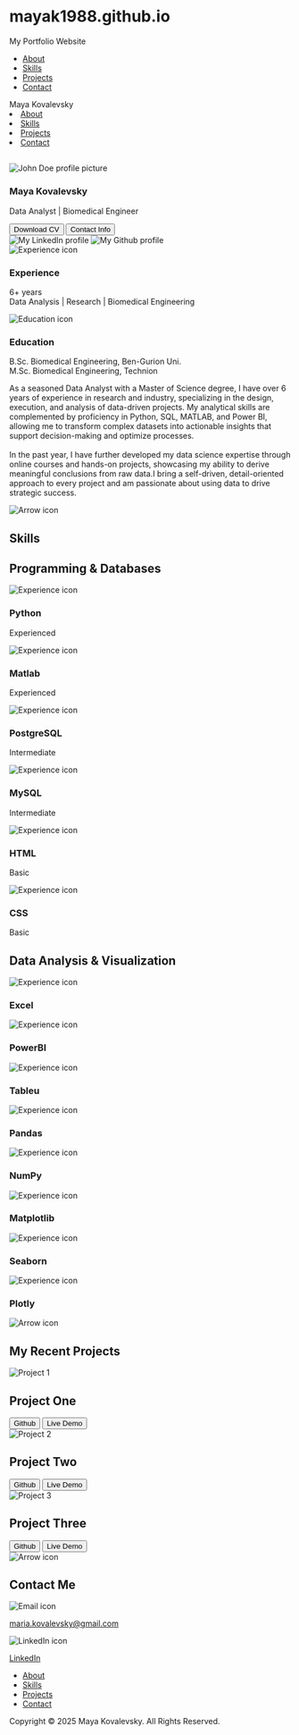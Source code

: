 # mayak1988.github.io
My Portfolio Website

<!DOCTYPE html>
<html lang="en">
<head>
    <meta charset="UTF-8">
    <meta http-equiv="X-UA-Compatible" content="IE=edge" />
    <meta name="viewport" content="width=device-width, initial-scale=1.0">
    <title>MyPortfolio</title>
    <link rel="stylesheet" href="style.css">
    <link rel="stylesheet" href="mediaquerries.css">
</head>
<body>
    <nav id="desktop-nav">
        <div>
          <ul class="nav-links">
            <li><a href="#about">About</a></li>
            <li><a href="#experience">Skills</a></li>
            <li><a href="#projects">Projects</a></li>
            <li><a href="#contact">Contact</a></li>
          </ul>
        </div>
      </nav>
    <nav id="hamburger-nav">
        <div class="logo">Maya Kovalevsky</div>
        <div class="hamburger-menu" >
            <div class="hamburger-icon" onclick="ToggleMenu()">
                <span></span>
                <span></span>
                <span></span>
            </div>
            <div class="menu-links">
                <li><a href="#about" onclick="scrollToTop(); ToggleMenu()">About</a></li>
                <li><a href="#skills" onclick="ToggleMenu()">Skills</a></li>
                <li><a href="#projects" onclick="ToggleMenu()">Projects</a></li>
                <li><a href="#contact" onclick="ToggleMenu()">Contact</a></li>
            </div>
        </div>
    </nav>
    <section id="about">
    <h1 class="title"></h1>
    <div class="section-container">
        <div class="profile-container">
            <div class="section__pic-container">
                <img src="./assets/MK-photo.png" alt="John Doe profile picture" />
            </div>
            <div class="section__text">
                <h3 class="title">Maya Kovalevsky</h3>
                <p class="section__text__p2">Data Analyst | Biomedical Engineer</p>
                <div class="btn-container">
                    <button class="btn btn-color-2" onclick="window.open('./assets/resume-example.pdf')">
                        Download CV
                    </button>
                    <button class="btn btn-color-1" onclick="location.href='./#contact'">
                        Contact Info
                    </button>
                </div>
                <div id="socials-container">
                    <img src="./assets/linkedin.png" alt="My LinkedIn profile" class="icon"
                        onclick="location.href='https://www.linkedin.com/in/maya-kovalevsky/'" />
                    <img src="./assets/github.png" alt="My Github profile" class="icon"
                        onclick="location.href='https://github.com/mayak1988/'" />
                </div>
            </div>
        </div>
        <div class="about-details-container">
        <div class="about-containers">
            <div class="details-container">
            <img
                src="./assets/experience.png"
                alt="Experience icon"
                class="icon"
            />
            <h3>Experience</h3>
            <p>6+ years <br />Data Analysis | Research | Biomedical Engineering</p>
            </div>
            <div class="details-container">
            <img
                src="./assets/education.png"
                alt="Education icon"
                class="icon"
            />
            <h3>Education</h3>
            <p>B.Sc. Biomedical Engineering, Ben-Gurion Uni.<br />M.Sc. Biomedical Engineering, Technion</p>
            </div>
        </div>
        <div class="text-container">
            <p>
                As a seasoned Data Analyst with a Master of Science degree, I have over 6 years of experience in research and industry, specializing in the design, execution, and analysis of data-driven projects. My analytical skills are complemented by proficiency in Python, SQL, MATLAB, and Power BI, allowing me to transform complex datasets into actionable insights that support decision-making and optimize processes.
                <br><br>
                In the past year, I have further developed my data science expertise through online courses and hands-on projects, showcasing my ability to derive meaningful conclusions from raw data.I bring a self-driven, detail-oriented approach to every project and am passionate about using data to drive strategic success.
            </p>
        </div>
        </div>
    </div>
    <img
        src="./assets/arrow.png"
        alt="Arrow icon"
        class="icon arrow"
        onclick="location.href='./#experience'"
    />
    </section>
    <section id="experience">
    <h1 class="title">Skills</h1>
    <div class="experience-details-container">
        <div class="about-containers">
        <div class="details-container">
            <h2 class="experience-sub-title">Programming & Databases</h2>
            <div class="article-container">
            <article>
                <img
                src="./assets/checkmark.png"
                alt="Experience icon"
                class="icon"
                />
                <div>
                <h3>Python</h3>
                <p>Experienced</p>
                </div>
            </article>
            <article>
                <img
                src="./assets/checkmark.png"
                alt="Experience icon"
                class="icon"
                />
                <div>
                <h3>Matlab</h3>
                <p>Experienced</p>
                </div>
            </article>
            <article>
                <img
                src="./assets/checkmark.png"
                alt="Experience icon"
                class="icon"
                />
                <div>
                <h3>PostgreSQL</h3>
                <p>Intermediate</p>
                </div>
            </article>
            <article>
                <img
                src="./assets/checkmark.png"
                alt="Experience icon"
                class="icon"
                />
                <div>
                <h3>MySQL</h3>
                <p>Intermediate</p>
                </div>
            </article>
            <article>
                <img
                src="./assets/checkmark.png"
                alt="Experience icon"
                class="icon"
                />
                <div>
                <h3>HTML</h3>
                <p>Basic</p>
                </div>
            </article>
            <article>
                <img
                src="./assets/checkmark.png"
                alt="Experience icon"
                class="icon"
                />
                <div>
                <h3>CSS</h3>
                <p>Basic</p>
                </div>
            </article>
        </div>
        </div>
        <div class="details-container">
            <h2 class="experience-sub-title">Data Analysis & Visualization</h2>
            <div class="article-container">
            <article>
                <img
                src="./assets/checkmark.png"
                alt="Experience icon"
                class="icon"
                />
                <div>
                <h3>Excel</h3>
                </div>
            </article>
            <article>
                <img
                src="./assets/checkmark.png"
                alt="Experience icon"
                class="icon"
                />
                <div>
                <h3>PowerBI</h3>
                </div>
            </article>
            <article>
                <img
                src="./assets/checkmark.png"
                alt="Experience icon"
                class="icon"
                />
                <div>
                <h3>Tableu</h3>
                </div>
            </article>
            <article>
                <img
                src="./assets/checkmark.png"
                alt="Experience icon"
                class="icon"
                />
                <div>
                <h3>Pandas</h3>
                </div>
            </article>
            <article>
                <img
                src="./assets/checkmark.png"
                alt="Experience icon"
                class="icon"
                />
                <div>
                <h3>NumPy</h3>
                </div>
            </article>
            <article>
                <img
                src="./assets/checkmark.png"
                alt="Experience icon"
                class="icon"
                />
                <div>
                <h3>Matplotlib</h3>
                </div>
            </article>
            <article>
                <img
                src="./assets/checkmark.png"
                alt="Experience icon"
                class="icon"
                />
                <div>
                <h3>Seaborn</h3>
                </div>
            </article>
            <article>
                <img
                src="./assets/checkmark.png"
                alt="Experience icon"
                class="icon"
                />
                <div>
                <h3>Plotly</h3>
                </div>
            </article>
            </div>
        </div>
        </div>
    </div>
    <img
        src="./assets/arrow.png"
        alt="Arrow icon"
        class="icon arrow"
        onclick="location.href='./#projects'"
    />
    </section>
    <section id="projects">
    <h1 class="title"> My Recent Projects</h1>
    <div class="experience-details-container">
        <div class="about-containers">
        <div class="details-container color-container">
            <div class="article-container">
            <img
                src="./assets/project-1.png"
                alt="Project 1"
                class="project-img"
            />
            </div>
            <h2 class="experience-sub-title project-title">Project One</h2>
            <div class="btn-container">
            <button
                class="btn btn-color-2 project-btn"
                onclick="location.href='https://github.com/'"
            >
                Github
            </button>
            <button
                class="btn btn-color-2 project-btn"
                onclick="location.href='https://github.com/'"
            >
                Live Demo
            </button>
            </div>
        </div>
        <div class="details-container color-container">
            <div class="article-container">
            <img
                src="./assets/project-2.png"
                alt="Project 2"
                class="project-img"
            />
            </div>
            <h2 class="experience-sub-title project-title">Project Two</h2>
            <div class="btn-container">
            <button
                class="btn btn-color-2 project-btn"
                onclick="location.href='https://github.com/'"
            >
                Github
            </button>
            <button
                class="btn btn-color-2 project-btn"
                onclick="location.href='https://github.com/'"
            >
                Live Demo
            </button>
            </div>
        </div>
        <div class="details-container color-container">
            <div class="article-container">
            <img
                src="./assets/project-3.png"
                alt="Project 3"
                class="project-img"
            />
            </div>
            <h2 class="experience-sub-title project-title">Project Three</h2>
            <div class="btn-container">
            <button
                class="btn btn-color-2 project-btn"
                onclick="location.href='https://github.com/'"
            >
                Github
            </button>
            <button
                class="btn btn-color-2 project-btn"
                onclick="location.href='https://github.com/'"
            >
                Live Demo
            </button>
            </div>
        </div>
        </div>
    </div>
    <img
        src="./assets/arrow.png"
        alt="Arrow icon"
        class="icon arrow"
        onclick="location.href='./#contact'"
    />
    </section>
    <section id="contact">
    <h1 class="title">Contact Me</h1>
    <div class="contact-info-upper-container">
        <div class="contact-info-container">
        <img
            src="./assets/email.png"
            alt="Email icon"
            class="icon contact-icon email-icon"
        />
        <p><a href="mailto:maria.kovalevsky@gmail.com">maria.kovalevsky@gmail.com</a></p>
        </div>
        <div class="contact-info-container">
        <img
            src="./assets/linkedin.png"
            alt="LinkedIn icon"
            class="icon contact-icon"
        />
        <p><a href="https://www.linkedin.com/in/maya-kovalevsky/">LinkedIn</a></p>
        </div>
    </div>
    </section>
<footer>
  <nav>
    <div class="nav-links-container">
      <ul class="nav-links">
        <li><a href="#about">About</a></li>
        <li><a href="#Skills">Skills</a></li>
        <li><a href="#projects">Projects</a></li>
        <li><a href="#contact">Contact</a></li>
      </ul>
    </div>
  </nav>
  <p>Copyright &#169; 2025 Maya Kovalevsky. All Rights Reserved.</p>
</footer>
    <script src="script.js"></script>
</body>
</html>

